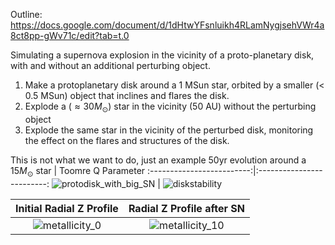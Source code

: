 Outline:
https://docs.google.com/document/d/1dHtwYFsnluikh4RLamNygjsehVWr4a8ct8pp-gWv71c/edit?tab=t.0

Simulating a supernova explosion in the vicinity of a proto-planetary disk, with and without an additional perturbing object. 

1. Make a protoplanetary disk around a 1 MSun star, orbited by a smaller (< 0.5 MSun) object that inclines and flares the disk. 
2. Explode a ($\approx 30 M_\odot$) star in the vicinity (50 AU) without the perturbing object
3. Explode the same star in the vicinity of the perturbed disk, monitoring the effect on the flares and structures of the disk. 


This is not what we want to do, just an example 
50yr evolution around a $15M_\odot$ star |  Toomre Q Parameter
:-------------------------:|:-------------------------:
![protodisk_with_big_SN](https://github.com/user-attachments/assets/7783ab68-66ac-4596-9d19-d4a923509a1b)  |  ![diskstability](https://github.com/user-attachments/assets/f80d806e-2a47-4e18-8688-a009c60bab45)



Initial Radial Z Profile |  Radial Z Profile after SN
:-------------------------:|:-------------------------:
![metallicity_0](https://github.com/user-attachments/assets/7f87ec16-a64e-4eac-b4fb-10fcb9d5b3a7) | ![metallicity_10](https://github.com/user-attachments/assets/c7009e26-f5b3-45f3-a53d-0db83bf48bdd)




